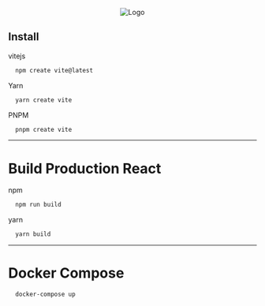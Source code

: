 <p align="center">
  <img src="https://github.com/LaserOnline/docker-nginx-react/assets/51033703/91ee40b1-729b-446a-aace-3d0ed7e91a05" alt="Logo" />
</p>


## Install

vitejs

```bash
  npm create vite@latest
```
Yarn
```bash
  yarn create vite
```
PNPM
```bash
  pnpm create vite
```

---

# Build Production React
npm
```bash
  npm run build
```
yarn
```bash
  yarn build

```

---

# Docker Compose
```bash
  docker-compose up
```
